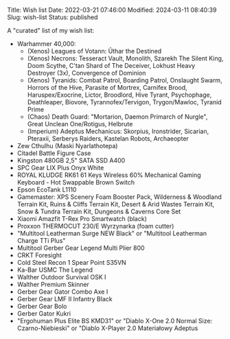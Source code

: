 Title: Wish list
Date: 2022-03-21 07:46:00
Modified: 2024-03-11 08:40:39
Slug: wish-list
Status: published

A "curated" list of my wish list:

- Warhammer 40,000:
    - (Xenos) Leagues of Votann: Ûthar the Destined
    - (Xenos) Necrons: Tesseract Vault, Monolith, Szarekh The Silent King, Doom Scythe, C'tan Shard of The Deceiver, Lokhust Heavy Destroyer (3x), Convergence of Dominion
    - (Xenos) Tyranids: Combat Patrol, Boarding Patrol, Onslaught Swarm, Horrors of the Hive, Parasite of Mortrex, Carnifex Brood, Haruspex/Exocrine, Lictor, Broodlord, Hive Tyrant, Psychophage, Deathleaper, Biovore, Tyrannofex/Tervigon, Trygon/Mawloc, Tyranid Prime
    - (Chaos) Death Guard: "Mortarion, Daemon Primarch of Nurgle", Great Unclean One/Rotigus, Helbrute
    - (Imperium) Adeptus Mechanicus: Skorpius, Ironstrider, Sicarian, Pteraxii, Serberys Raiders, Kastelan Robots, Archaeopter
- Zew Cthulhu (Maski Nyarlathotepa)
- Citadel Battle Figure Case
- Kingston 480GB 2,5" SATA SSD A400
- SPC Gear LIX Plus Onyx White
- ROYAL KLUDGE RK61 61 Keys Wireless 60% Mechanical Gaming Keyboard - Hot Swappable Brown Switch
- Epson EcoTank L1110
- Gamemaster: XPS Scenery Foam Booster Pack, Wilderness & Woodland Terrain Kit, Ruins & Cliffs Terrain Kit, Desert & Arid Wastes Terrain Kit, Snow & Tundra Terrain Kit, Dungeons & Caverns Core Set
- Xiaomi Amazfit T-Rex Pro Smartwatch (black)
- Proxxon THERMOCUT 230/E Wyrzynarka (foam cutter)
- "Multitool Leatherman Surge NEW Black" or "Multitool Leatherman Charge TTi Plus"
- Multitool Gerber Gear Legend Multi Plier 800
- CRKT Foresight
- Cold Steel Recon 1 Spear Point S35VN
- Ka-Bar USMC The Legend
- Walther Outdoor Survival OSK I
- Walther Premium Skinner
- Gerber Gear Gator Combo Axe I
- Gerber Gear LMF II Infantry Black
- Gerber Gear Bolo
- Gerber Gator Kukri
- "Ergohuman Plus Elite BS KMD31" or "Diablo X-One 2.0 Normal Size: Czarno-Niebieski" or "Diablo X-Player 2.0 Materiałowy Adeptus
